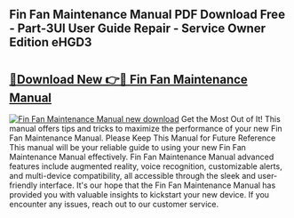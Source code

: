 ## Fin Fan Maintenance Manual PDF Download Free - Part-3Ul User Guide Repair - Service Owner Edition eHGD3

# <h2><a href="http://bc57445.oget.top/?id=Fin+Fan+Maintenance+Manual">🔗Download New 👉🔴 Fin Fan Maintenance Manual</a></h2>

[![Fin Fan Maintenance Manual new download](https://i.imgur.com/5g1atiW.png)](http://bc57445.oget.top/?id=Fin+Fan+Maintenance+Manual)
Get the Most Out of It! This manual offers tips and tricks to maximize the performance of your new Fin Fan Maintenance Manual. Please Keep This Manual for Future Reference This manual will be your reliable guide to using your new Fin Fan Maintenance Manual effectively. Fin Fan Maintenance Manual advanced features include augmented reality, voice recognition, customizable alerts, and multi-device compatibility, all accessible through the sleek and user-friendly interface. It's our hope that the Fin Fan Maintenance Manual has provided you with valuable insights to kickstart your new device. If you encounter any issues, reach out to our customer service.
